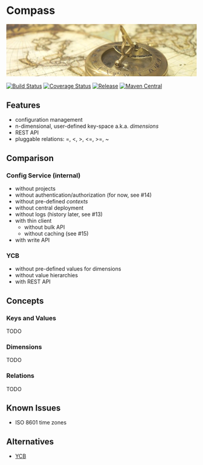 # Compass

[![Compass](docs/compass.jpg)](http://pixabay.com/en/map-of-the-world-compass-antique-429784/)

[![Build Status](https://img.shields.io/travis/zalando/compass.svg)](https://travis-ci.org/zalando/compass)
[![Coverage Status](https://img.shields.io/coveralls/zalando/compass.svg)](https://coveralls.io/r/zalando/compass)
[![Release](https://img.shields.io/github/release/zalando/compass.svg)](https://github.com/zalando/compass/releases)
[![Maven Central](https://img.shields.io/maven-central/v/org.zalando/compass-parent.svg)](https://maven-badges.herokuapp.com/maven-central/org.zalando/compass-parent)

## Features

- configuration management
- n-dimensional, user-defined key-space a.k.a. *dimensions*
- REST API
- pluggable relations: =, <, >, <=, >=, ~

## Comparison

### Config Service (internal)

- without projects
- without authentication/authorization (for now, see #14)
- without pre-defined *contexts*
- without central deployment
- without logs (history later, see #13)
- with thin client
  - without bulk API
  - without caching (see #15)
- with write API

### YCB

- without pre-defined values for dimensions
- without value hierarchies
- with REST API

## Concepts

### Keys and Values

TODO

### Dimensions

TODO

### Relations

TODO

## Known Issues

- ISO 8601 time zones

## Alternatives

- [YCB](https://github.com/yahoo/ycb-java)